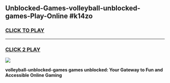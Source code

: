
## Unblocked-Games-volleyball-unblocked-games-Play-Online #k14zo
<h3>
<a href="https://news.freeplayer.one?title=volleyball-unblocked-games&ref=3">CLICK TO PLAY</a></h3>
<hr>

<h3>
<a href="https://news.freeplayer.one?title=volleyball-unblocked-games&ref=3">CLICK 2 PLAY</a>
  
</h3>

<a href="https://news.freeplayer.one?title=volleyball-unblocked-games&ref=3"><img src="https://clearcache.store/games.png"></a>


**volleyball-unblocked-games games unblocked: Your Gateway to Fun and Accessible Online Gaming**
